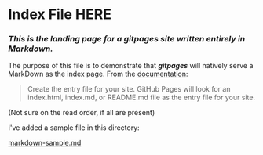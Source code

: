 <!--This is an index file. -->
# Index File HERE
### *This is the landing page for a gitpages site written entirely in Markdown.*
<!--Heading 2-->

The purpose of this file is to demonstrate that ***gitpages*** will natively serve a MarkDown as the index page.  From the [documentation](https://docs.github.com/en/pages/getting-started-with-github-pages/creating-a-github-pages-site):
> Create the entry file for your site. GitHub Pages will look for an index.html, index.md, or README.md file as the entry file for your site.

(Not sure on the read order, if all are present)

I've added a sample file in this directory:

[markdown-sample.md](./markdown-sample.md)